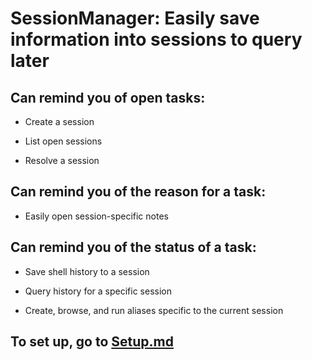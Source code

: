 # SessionManager: Easily save information into sessions to query later

## Can remind you of open tasks:

* Create a session

* List open sessions

* Resolve a session

## Can remind you of the reason for a task:

* Easily open session-specific notes

## Can remind you of the status of a task:

* Save shell history to a session

* Query history for a specific session

* Create, browse, and run aliases specific to the current session

## To set up, go to [Setup.md](Setup.md)
